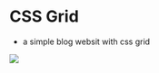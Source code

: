 # CSS Grid 
- a simple blog websit with css grid 

<img src = "https://miro.medium.com/max/2000/0*qe5keHwkCPQD8v2U.png">
